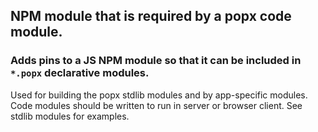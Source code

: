 
## NPM module that is required by a popx code module.

### Adds pins to a JS NPM module so that it can be included in `*.popx` declarative modules.

Used for building the popx stdlib modules and by app-specific modules.  Code modules should be written to run in server or browser client.  See stdlib modules for examples.

